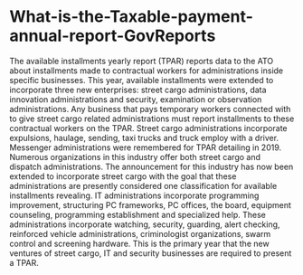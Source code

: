 # What-is-the-Taxable-payment-annual-report-GovReports
The available installments yearly report (TPAR) reports data to the ATO about installments made to contractual workers for administrations inside specific businesses. This year, available installments were extended to incorporate three new enterprises: street cargo administrations, data innovation administrations and security, examination or observation administrations.   Any business that pays temporary workers connected with to give street cargo related administrations must report installments to these contractual workers on the TPAR. Street cargo administrations incorporate expulsions, haulage, sending, taxi trucks and truck employ with a driver.   Messenger administrations were remembered for TPAR detailing in 2019. Numerous organizations in this industry offer both street cargo and dispatch administrations. The announcement for this industry has now been extended to incorporate street cargo with the goal that these administrations are presently considered one classification for available installments revealing. IT administrations incorporate programming improvement, structuring PC frameworks, PC offices, the board, equipment counseling, programming establishment and specialized help.   These administrations incorporate watching, security, guarding, alert checking, reinforced vehicle administrations, criminologist organizations, swarm control and screening hardware. This is the primary year that the new ventures of street cargo, IT and security businesses are required to present a TPAR. 
